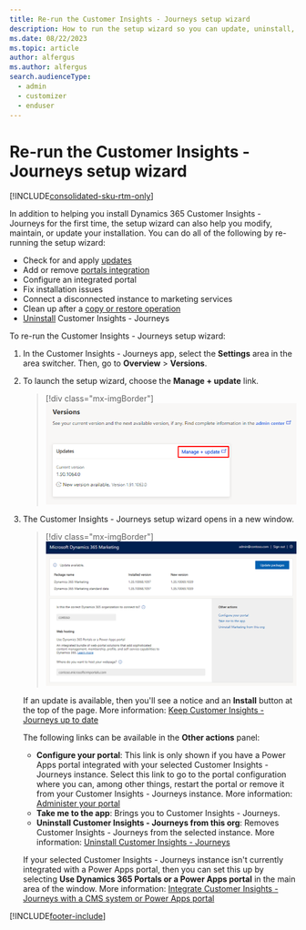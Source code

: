 ```yaml
---
title: Re-run the Customer Insights - Journeys setup wizard
description: How to run the setup wizard so you can update, uninstall, or modify an existing Dynamics 365 Customer Insights - Journeys environment.
ms.date: 08/22/2023
ms.topic: article
author: alfergus
ms.author: alfergus
search.audienceType: 
  - admin
  - customizer
  - enduser
---
```


# Re-run the Customer Insights - Journeys setup wizard

[!INCLUDE[consolidated-sku-rtm-only](./includes/consolidated-sku-rtm-only.md)]

In addition to helping you install Dynamics 365 Customer Insights - Journeys for the first time, the setup wizard can also help you modify, maintain, or update your installation. You can do all of the following by re-running the setup wizard:

- Check for and apply [updates](apply-updates.md)
- Add or remove [portals integration](portal-optional.md)
- Configure an integrated portal
- Fix installation issues
- Connect a disconnected instance to marketing services
- Clean up after a [copy or restore operation](manage-marketing-environments.md)
- [Uninstall](uninstall-marketing.md) Customer Insights - Journeys

To re-run the Customer Insights - Journeys setup wizard:

1. In the Customer Insights - Journeys app, select the **Settings** area in the area switcher. Then, go to **Overview** > **Versions**.
1. To launch the setup wizard, choose the **Manage + update** link.

    > [!div class="mx-imgBorder"]
    > ![Audience configuration settings screenshot.](media/fre-re-run4.png "Audience configuration settings screenshot")

1. The Customer Insights - Journeys setup wizard opens in a new window.

    > [!div class="mx-imgBorder"]
    > ![Setup wizard running on an existing Customer Insights - Journeys instance.](media/fre-re-run3.png "Setup wizard running on an existing Customer Insights - Journeys instance")

    If an update is available, then you'll see a notice and an **Install** button at the top of the page. More information: [Keep Customer Insights - Journeys up to date](apply-updates.md)

    The following links can be available in the **Other actions** panel:

    - **Configure your portal**: This link is only shown if you have a Power Apps portal integrated with your selected Customer Insights - Journeys instance. Select this link to go to the portal configuration where you can, among other things, restart the portal or remove it from your Customer Insights - Journeys instance. More information: [Administer your portal](/powerapps/maker/portals/admin/power-platform-admin-center)
    - **Take me to the app**: Brings you to Customer Insights - Journeys.
    - **Uninstall Customer Insights - Journeys from this org**: Removes Customer Insights - Journeys from the selected instance. More information: [Uninstall Customer Insights - Journeys](uninstall-marketing.md)

    If your selected Customer Insights - Journeys instance isn't currently integrated with a Power Apps portal, then you can set this up by selecting **Use Dynamics 365 Portals or a Power Apps portal** in the main area of the window. More information: [Integrate Customer Insights - Journeys with a CMS system or Power Apps portal](portal-optional.md)

[!INCLUDE[footer-include](./includes/footer-banner.md)]
